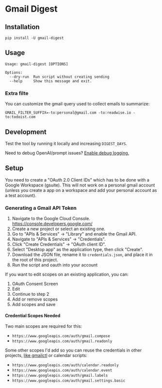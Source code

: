 # Gmail Digest

## Installation

```shell
pip install -U gmail-digest
```

## Usage

```shell
Usage: gmail-digest [OPTIONS]

Options:
  --dry-run  Run script without creating sending
  --help     Show this message and exit.
```

### Extra filte

You can customize the gmail query used to collect emails to summarize:

```shell
GMAIL_FILTER_SUFFIX=-to:personal@gmail.com -to:readwise.io -to:todoist.com
```

## Development

Test the tool by running it locally and increasing `DIGEST_DAYS`.

Need to debug OpenAI/prompt issues? [Enable debug logging.](https://stackoverflow.com/questions/76256249/logging-in-the-open-ai-python-library/78214464#78214464)

## Setup

You need to create a "OAuth 2.0 Client IDs" which has to be done with a Google Workspace (gsuite). This will not work on a personal gmail account (unless you create a app on a workspace and add your personal account as a test account).

### Generating a Gmail API Token

1. Navigate to the Google Cloud Console. https://console.developers.google.com/
2. Create a new project or select an existing one.
3. Go to "APIs & Services" -> "Library" and enable the Gmail API.
4. Navigate to "APIs & Services" -> "Credentials".
5. Click "Create Credentials" -> "OAuth client ID".
6. Select "Desktop app" as the application type, then click "Create".
7. Download the JSON file, rename it to `credentials.json`, and place it in the root of this project.
8. Run the script and oauth into your account

If you want to edit scopes on an existing application, you can:

1. OAuth Consent Screen
2. Edit
3. Continue to step 2
4. Add or remove scopes
5. Add scopes and save

#### Credential Scopes Needed

Two main scopes are required for this:

* `https://www.googleapis.com/auth/gmail.compose`
* `https://www.googleapis.com/auth/gmail.readonly`

Some other scopes I'd add so you can reuse the credentials in other projects, [like gmailctl](https://github.com/mbrt/gmailctl) or calendar scripts:

* `https://www.googleapis.com/auth/calendar.readonly`
* `https://www.googleapis.com/auth/calendar.event`
* `https://www.googleapis.com/auth/gmail.labels`
* `https://www.googleapis.com/auth/gmail.settings.basic`
